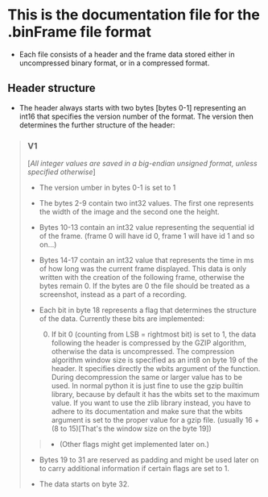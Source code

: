 
# This is the documentation file for the .binFrame file format

 - Each file consists of a header and the frame data stored either in uncompressed binary format, or in a compressed format.

## Header structure

 - The header always starts with two bytes \[bytes 0-1\]  representing an int16 that specifies the version number of the format. The version then determines the further structure of the header:

> ### V1
>
> \[*All integer values are saved in a big-endian unsigned format, unless specified otherwise*\]
>
> - The version umber in bytes 0-1 is set to 1
>
> - The bytes 2-9 contain two int32 values. The first one represents the width of the image and the second one the height.
>
> - Bytes 10-13 contain an int32 value representing the sequential id of the frame. (frame 0 will have id 0, frame 1 will have id 1 and so on...)
>
> - Bytes 14-17 contain an int32 value that represents the time in ms of how long was the current frame displayed. This data is only written with the creation of the following frame, otherwise the bytes remain 0. If the bytes are 0 the file should be treated as a screenshot, instead as a part of a recording.
>  
> - Each bit in byte 18 represents a flag that determines the structure of the data. Currently these bits are implemented:
>
>   0. If bit 0 (counting from LSB = rightmost bit) is set to 1, the data following the header is compressed by the GZIP algorithm, otherwise the data is uncompressed. The compression algorithm window size is specified as an int8 on byte 19 of the header. It specifies directly the wbits argument of the function. During decompression the same or larger value has to be used. In normal python it is just fine to use the gzip builtin library, because by default it has the wbits set to the maximum value. If you want to use the zlib library instead, you have to adhere to its documentation and make sure that the wbits argument is set to the proper value for a gzip file. (usually 16 + (8 to 15)\[That's the window size on the byte 19\])
>
>>  - (Other flags might get implemented later on.)
>
> - Bytes 19 to 31 are reserved as padding and might be used later on to carry additional information if certain flags are set to 1.
>
> - The data starts on byte 32.

